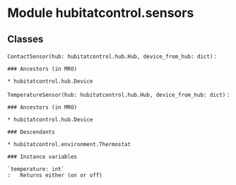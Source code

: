 # Module hubitatcontrol.sensors

## Classes

`ContactSensor(hub: hubitatcontrol.hub.Hub, device_from_hub: dict)`
:

```
### Ancestors (in MRO)

* hubitatcontrol.hub.Device
```

`TemperatureSensor(hub: hubitatcontrol.hub.Hub, device_from_hub: dict)`
:

```
### Ancestors (in MRO)

* hubitatcontrol.hub.Device

### Descendants

* hubitatcontrol.environment.Thermostat

### Instance variables

`temperature: int`
:   Returns either (on or off)
```
